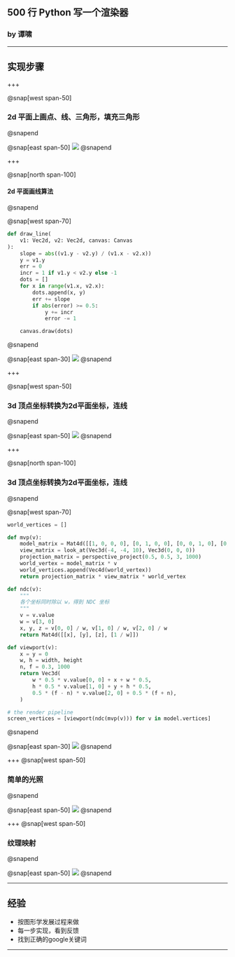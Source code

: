 ## 500 行 Python 写一个渲染器

### by 谭啸

---

## 实现步骤

+++

@snap[west span-50]
### 2d 平面上画点、线、三角形，填充三角形
@snapend

@snap[east span-50]
![](bresenham.png)
@snapend


+++

@snap[north span-100]
#### 2d 平面画线算法
@snapend

@snap[west span-70]
```python
def draw_line(
    v1: Vec2d, v2: Vec2d, canvas: Canvas
):
    slope = abs((v1.y - v2.y) / (v1.x - v2.x))
    y = v1.y
    err = 0
    incr = 1 if v1.y < v2.y else -1
    dots = []
    for x in range(v1.x, v2.x):
        dots.append(x, y)
        err += slope
        if abs(error) >= 0.5:
            y += incr
            error -= 1

    canvas.draw(dots)
```
@snapend

@snap[east span-30]
![](bresenham.png)
@snapend

+++

@snap[west span-50]
### 3d 顶点坐标转换为2d平面坐标，连线
@snapend

@snap[east span-50]
![](monkey_wireframe.png)
@snapend

+++

@snap[north span-100]
### 3d 顶点坐标转换为2d平面坐标，连线
@snapend

@snap[west span-70]
```python
world_vertices = []

def mvp(v):
    model_matrix = Mat4d([[1, 0, 0, 0], [0, 1, 0, 0], [0, 0, 1, 0], [0, 0, 0, 1]])
    view_matrix = look_at(Vec3d(-4, -4, 10), Vec3d(0, 0, 0))
    projection_matrix = perspective_project(0.5, 0.5, 3, 1000)
    world_vertex = model_matrix * v
    world_vertices.append(Vec4d(world_vertex))
    return projection_matrix * view_matrix * world_vertex

def ndc(v):
    """
    各个坐标同时除以 w，得到 NDC 坐标
    """
    v = v.value
    w = v[3, 0]
    x, y, z = v[0, 0] / w, v[1, 0] / w, v[2, 0] / w
    return Mat4d([[x], [y], [z], [1 / w]])

def viewport(v):
    x = y = 0
    w, h = width, height
    n, f = 0.3, 1000
    return Vec3d(
        w * 0.5 * v.value[0, 0] + x + w * 0.5,
        h * 0.5 * v.value[1, 0] + y + h * 0.5,
        0.5 * (f - n) * v.value[2, 0] + 0.5 * (f + n),
    )

# the render pipeline
screen_vertices = [viewport(ndc(mvp(v))) for v in model.vertices]
```
@snapend

@snap[east span-30]
![](monkey_wireframe.png)
@snapend

+++
@snap[west span-50]
### 简单的光照
@snapend


@snap[east span-50]
![](monkey_zbuffer.png)
@snapend


+++
@snap[west span-50]
### 纹理映射
@snapend

@snap[east span-50]
![](axe.png)
@snapend

---

## 经验

* 按图形学发展过程来做
* 每一步实现，看到反馈
* 找到正确的google关键词

---
